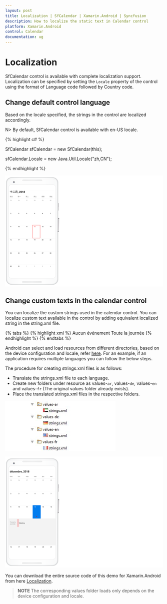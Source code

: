 ```yaml
---
layout: post
title: Localization | SfCalendar | Xamarin.Android | Syncfusion
description: How to localize the static text in Calendar control
platform: Xamarin.Android
control: Calendar
documentation: ug
---
```


# Localization

SfCalendar control is available with complete localization support. Localization can be specified by setting the `Locale` property of the control using the format of Language code followed by Country code. 

## Change default control language

Based on the locale specified, the strings in the control are localized accordingly.
 
N> By default, SfCalendar control is available with en-US locale. 

{% highlight c# %}

SfCalendar sfCalendar = new SfCalendar(this);

sfCalendar.Locale = new Java.Util.Locale("zh,CN");

{% endhighlight %}

![Localization support in Xamarin.Android Sfcalendar](images/xamarin.android-calendar-localization.png)     

## Change custom texts in the calendar control

You can localize the custom strings used in the calendar control. You can localize custom text available in the control by adding equivalent localized string in the string.xml file.

{% tabs %}
{% highlight xml %}
<resources>
  <string name="sfcalendar_inlineviewnoappointmenttext">Aucun événement</string>
  <string name="sfcalendar_inlineviewalldaytext">Toute la journée</string>
</resources> 
{% endhighlight %}
{% endtabs %}

Android can select and load resources from different directories, based on the device configuration and locale, refer [here](https://developer.xamarin.com/guides/android/advanced_topics/localization/). For an example, if an application requires multiple languages you can follow the below steps.

The procedure for creating strings.xml files is as follows:

*	Translate the strings.xml file to each language.
*	Create new folders under resource as values-`ar`, values-`de`, values-`en` and values-`fr` (The original values folder already exists).
*	Place the translated strings.xml files in the respective folders.

![Localization support in Xamarin.Android Sfcalendar](Images/xamarin.android-calendar-localization.jpeg)

![Localization support in Xamarin.Android Sfcalendar](images/xamarin.android-calendar-localization-allday.png)     

You can download the entire source code of this demo for Xamarin.Android from
here [Localization](http://www.syncfusion.com/downloads/support/directtrac/general/ze/Localization_Android1830235268.zip).

>**NOTE**
The corresponding values folder loads only depends on the device configuration and locale.                                  